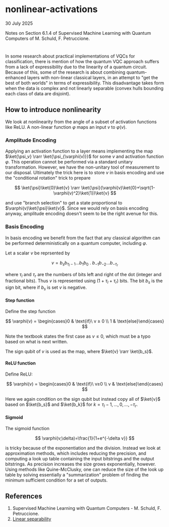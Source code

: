 # nonlinear-activations

30 July 2025

Notes on Section 6.1.4 of Supervised Machine Learning with Quantum Computers of M. Schuld, F. Petruccione.

#

In some research about practical implementations of VQCs for classification, there is mention of how the quantum VQC approach suffers from a lack of expressibility due to the linearity of a quantum circuit. Because of this, some of the research is about combining quantum-enhanced layers with non-linear classical layers, in an attempt to "get the best of both worlds" in terms of expressibility. This disadvantage takes form when the data is complex and not linearly separable (convex hulls bounding each class of data are disjoint).

## How to introduce nonlinearity

We look at nonlinearity from the angle of a subset of activation functions like ReLU. A non-linear function $\varphi$ maps an input $v$ to $\varphi(v)$.

### Amplitude Encoding

Applying an activation function to a layer means implementing the map $\ket{\psi_v} \rarr \ket{\psi_{\varphi(v)}}$ for some $v$ and activation function $\varphi$. This operation cannot be performed via a standard unitary transformation. However, we have the non-unitary tool of measurement to our disposal. Ultimately the trick here is to store $v$ in basis encoding and use the "conditional rotation" trick to prepare

$$
\ket{\psi}\ket{0}\ket{v} \rarr \ket{\psi}(\varphi(v)\ket{0}+\sqrt{1-\varphi(v)^2}\ket{1})\ket{v}
$$

and use "branch selection" to get a state proportional to $\varphi(v)\ket{\psi}\ket{v}$. Since we would rely on basis encoding anyway, amplitude encoding doesn't seem to be the right avenue for this.

### Basis Encoding

In basis encoding we benefit from the fact that any classical algorithm can be performed deterministically on a quantum computer, including $\varphi$. 

Let a scalar $v$ be reprsented by

$$
v=b_sb_{\tau_l-1} \dots b_1b_0\ .\ b_{-1}b_{-2} \dots b_{-\tau_r}
$$

where $\tau_l$ and $\tau_r$ are the numbers of bits left and right of the dot (integer and fractional bits). Thus $v$ is represented using $(1+\tau_l+\tau_r)$ bits. The bit $b_s$ is the sign bit, where if $b_s$ is set $v$ is negative.


#### Step function

Define the step function

$$
\varphi(v) = \begin{cases}0 & \text{if}\ v ≥ 0 \\ 1 & \text{else}\end{cases}
$$

Note the textbook states the first case as $v ≤ 0$, which must be a typo based on what is next written.

The sign qubit of $v$ is used as the map, where $\ket{v} \rarr \ket{b_s}$.

#### ReLU function
Define ReLU:

$$
\varphi(v) = \begin{cases}0 & \text{if}\ v≥0 \\ v & \text{else}\end{cases}
$$

Here we again condition on the sign qubit but instead copy all of $\ket{v}$ based on $\ket{b_s}$ and $\ket{b_k}$ for $k=\tau_l-1, \dots,0,\dots,-\tau_r$.

#### Sigmoid

The sigmoid function

$$
\varphi(v;\delta)=\frac{1}{1+e^{-\delta v}}
$$

is tricky because of the exponentiation and the division. Instead we look at approximation methods, which includes reducing the precision, and computing a look up table containing the input bitstrings and the output bitstrings. As precision increases the size grows exponentially, however. Using methods like Quine-McClusky, one can reduce the size of the look up table by solving essentially a "summarization" problem of finding the minimum sufficient condition for a set of outputs.


## References

1. Supervised Machine Learning with Quantum Computers - M. Schuld, F. Petruccione.
2. [Linear separability](https://en.wikipedia.org/wiki/Linear_separability)





